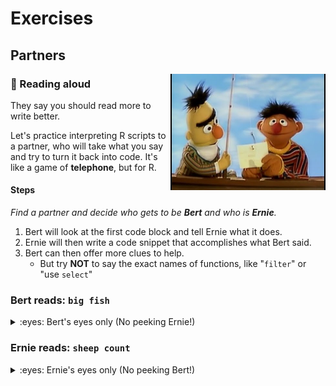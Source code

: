# Exercises


## Partners

<img src="../../images/bert_ernie.jpg" width=248 align="right" />

### :book: Reading aloud

They say you should read more to write better.  

Let's practice interpreting R scripts to a partner, who will take what you say and try to turn it back into code. It's like a game of **telephone**, but for R.

#### Steps

_Find a partner and decide who gets to be **Bert** and who is **Ernie**._

1. Bert will look at the first code block and tell Ernie what it does.
1. Ernie will then write a code snippet that accomplishes what Bert said.
1. Bert can then offer more clues to help.
    - But try **NOT** to say the exact names of functions, like "`filter`" or "use `select`"

### Bert reads: `big fish`

<details>

<summary>:eyes: Bert's eyes only (No peeking Ernie!) </summary>
    
```r

library(readr)

fishes <- read_csv("lake_superior_fish.csv")

big_fishes <- filter(fishes, length > 20)
 
```

**Example**  
*Load the package "readr". Then read in the Lake Superior fish data stored in a .csv file and name the data "fishes". Create a new table called "big_fishes" by pulling out only fish that are longer than 20 inches.*

</details>

### Ernie reads: `sheep count`

<details>

<summary>:eyes: Ernie's eyes only (No peeking Bert!) </summary>
    
```r

library(readr)

fishes <- read_csv("lake_superior_fish.csv")

big_fishes <- filter(fishes, length > 20)
 
```


<details>

<summary>Example</summary>
 
*Load the package "readr". Then read in the Lake Superior fish data stored in a .csv file and name the data "fishes". Create a new table called "big_fishes" by pulling out only fish that are longer than 20 inches.*

</details>
</details>

